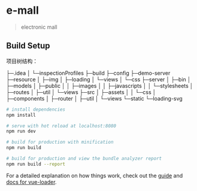 # e-mall

> electronic mall

## Build Setup

项目树结构：

├─.idea
│  └─inspectionProfiles
├─build
├─config
├─demo-server
├─resource
│  ├─img
│  ├─loading
│  └─views
│      └─css
├─server
│  ├─bin
│  ├─models
│  ├─public
│  │  ├─images
│  │  ├─javascripts
│  │  └─stylesheets
│  ├─routes
│  ├─util
│  └─views
├─src
│  ├─assets
│  │  └─css
│  ├─components
│  ├─router
│  ├─util
│  └─views
└─static
    └─loading-svg

``` bash
# install dependencies
npm install

# serve with hot reload at localhost:8080
npm run dev

# build for production with minification
npm run build

# build for production and view the bundle analyzer report
npm run build --report
```

For a detailed explanation on how things work, check out the [guide](http://vuejs-templates.github.io/webpack/) and [docs for vue-loader](http://vuejs.github.io/vue-loader).
